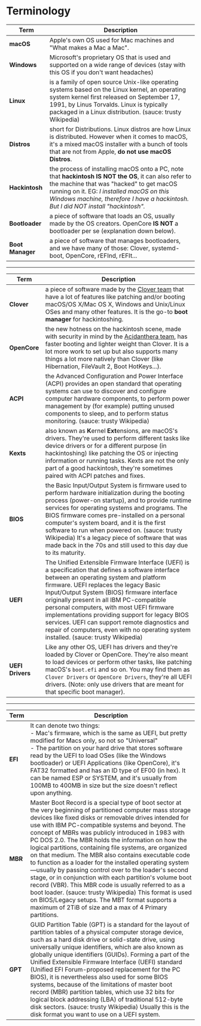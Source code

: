 # Terminology

Term | Description
--- | ---
**macOS**        | Apple's own OS used for Mac machines and "What makes a Mac a Mac".  
**Windows**      | Microsoft's proprietary OS that is used and supported on a wide range of devices (stay with this OS if you don't want headaches)  
**Linux**        | is a family of open source Unix-like operating systems based on the Linux kernel, an operating system kernel first released on September 17, 1991, by Linus Torvalds. Linux is typically packaged in a Linux distribution. (sauce: trusty Wikipedia)  
**Distros**      | short for Distributions. Linux distros are how Linux is distributed. However when it comes to macOS, it's a mixed macOS installer with a bunch of tools that are not from Apple, **do not use macOS Distros**.  
**Hackintosh**   | the process of installing macOS onto a PC, note that **hackintosh IS NOT the OS**, it can also refer to the machine that was "hacked" to get macOS running on it. EG: *I installed macOS on this Windows machine, therefore I have a hackintosh. But I did NOT install "hackintosh".*  
**Bootloader**   | a piece of software that loads an OS, usually made by the OS creators. OpenCore **IS NOT** a bootloader per se (explanation down below).
**Boot Manager** | a piece of software that manages bootloaders, and we have many of those: Clover, systemd-boot, OpenCore, rEFInd, rEFIt...
---
Term | Description
--- | ---
**Clover**	 | a piece of software made by the [Clover team](https://sourceforge.net/projects/cloverefiboot/) that have a lot of features like patching and/or booting macOS/OS X/Mac OS X, Windows and Unix/Linux OSes and many other features. It is the go-to **boot manager** for hackintoshing.
**OpenCore** 	 | the new hotness on the hackintosh scene, made with security in mind by the [Acidanthera team](https://github.com/acidanthera), has faster booting and lighter weight than Clover. It is a lot more work to set up but also supports many things a lot more natively than Clover (like Hibernation, FileVault 2, Boot HotKeys...).
**ACPI**	 | the Advanced Configuration and Power Interface (ACPI) provides an open standard that operating systems can use to discover and configure computer hardware components, to perform power management by (for example) putting unused components to sleep, and to perform status monitoring. (sauce: trusty Wikipedia)
**Kexts** 	 | also known as **K**ernel **Ext**ensions, are macOS's drivers. They're used to perform different tasks like device drivers or for a different purpose (in hackintoshing) like patching the OS or injecting information or running tasks. Kexts are not the only part of a good hackintosh, they're sometimes paired with ACPI patches and fixes.
**BIOS**	 | the Basic Input/Output System is firmware used to perform hardware initialization during the booting process (power-on startup), and to provide runtime services for operating systems and programs. The BIOS firmware comes pre-installed on a personal computer's system board, and it is the first software to run when powered on. (sauce: trusty Wikipedia) It's a legacy piece of software that was made back in the 70s and still used to this day due to its maturity.
**UEFI**	 | The Unified Extensible Firmware Interface (UEFI) is a specification that defines a software interface between an operating system and platform firmware. UEFI replaces the legacy Basic Input/Output System (BIOS) firmware interface originally present in all IBM PC-compatible personal computers, with most UEFI firmware implementations providing support for legacy BIOS services. UEFI can support remote diagnostics and repair of computers, even with no operating system installed. (sauce: trusty Wikipedia)
**UEFI Drivers** | Like any other OS, UEFI has drivers and they're loaded by Clover or OpenCore. They're also meant to load devices or perform other tasks, like patching macOS's `boot.efi` and so on. You may find them as `Clover Drivers` or `OpenCore Drivers`, they're all UEFI drivers. (Note: only use drivers that are meant for that specific boot manager).
---
Term | Description
--- | ---
**EFI** 	 | It can denote two things: <br/>- Mac's firmware, which is the same as UEFI, but pretty modified for Macs only, so not so "Universal"<br/>- The partition on your hard drive that stores software read by the UEFI to load OSes (like the Windows bootloader) or UEFI Applications (like OpenCore), it's FAT32 formatted and has an ID type of EF00 (in hex). It can be named ESP or SYSTEM, and it's usually from 100MB to 400MB in size but the size doesn't reflect upon anything.
**MBR** 	 | Master Boot Record is a special type of boot sector at the very beginning of partitioned computer mass storage devices like fixed disks or removable drives intended for use with IBM PC-compatible systems and beyond. The concept of MBRs was publicly introduced in 1983 with PC DOS 2.0. The MBR holds the information on how the logical partitions, containing file systems, are organized on that medium. The MBR also contains executable code to function as a loader for the installed operating system—usually by passing control over to the loader's second stage, or in conjunction with each partition's volume boot record (VBR). This MBR code is usually referred to as a boot loader. (sauce: trusty Wikipedia) This format is used on BIOS/Legacy setups. The MBT format supports a maximum of 2TiB of size and a max of 4 Primary partitions.
**GPT** 	 | GUID Partition Table (GPT) is a standard for the layout of partition tables of a physical computer storage device, such as a hard disk drive or solid-state drive, using universally unique identifiers, which are also known as globally unique identifiers (GUIDs). Forming a part of the Unified Extensible Firmware Interface (UEFI) standard (Unified EFI Forum-proposed replacement for the PC BIOS), it is nevertheless also used for some BIOS systems, because of the limitations of master boot record (MBR) partition tables, which use 32 bits for logical block addressing (LBA) of traditional 512-byte disk sectors. (sauce: trusty Wikipedia) Usually this is the disk format you want to use on a UEFI system.
